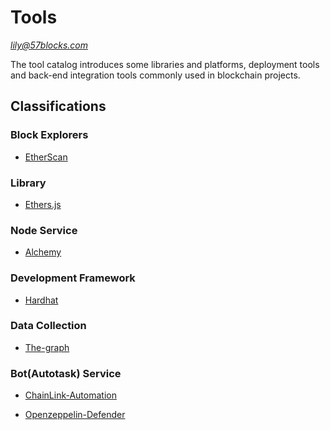 # Tools

*lily@57blocks.com*

The tool catalog introduces some libraries and platforms, deployment tools and back-end integration tools commonly used in blockchain projects.

## Classifications

### Block Explorers

- [EtherScan](./etherScan.md)

### Library

- [Ethers.js](./ethers.md)

### Node Service

- [Alchemy](./alchemy.md)

### Development Framework

- [Hardhat](./hardHat.md)

### Data Collection

- [The-graph](./the-graph.md)

### Bot(Autotask) Service

- [ChainLink-Automation](./chainlink-automation.md)

- [Openzeppelin-Defender](./openzeppelin-defender.md)
